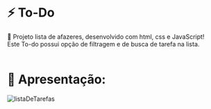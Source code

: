 # :zap: To-Do 

:hammer: Projeto lista de afazeres, desenvolvido com html, css e JavaScript!
</br>
Este To-do possui opção de filtragem e de busca de tarefa na lista.
</br> <br> 
# :movie_camera: Apresentação:

![listaDeTarefas](https://user-images.githubusercontent.com/95131108/188657306-d07091ab-fb5c-4968-979b-d56a6653aac6.jpg)
